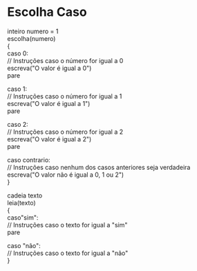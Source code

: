 # Escolha Caso
inteiro numero = 1<br>
escolha(numero)<br>
{<br>
  caso 0:<br>
    // Instruções caso o número for igual a 0<br>
    escreva("O valor é igual a 0")<br>
  pare<br>

  caso 1:<br>
    // Instruções caso o número for igual a 1<br>
    escreva("O valor é igual a 1")<br>
  pare<br>

  caso 2:<br>
    // Instruções caso o número for igual a 2<br>
    escreva("O valor é igual a 2")<br>
  pare<br>

  caso contrario:<br>
    // Instruções caso nenhum dos casos anteriores seja verdadeira<br>
    escreva("O valor não é igual a 0, 1 ou 2")<br>
}<br>

cadeia texto<br>
leia(texto)<br>
{<br>
  caso"sim":<br>
    // Instruções caso o texto for igual a "sim"<br>
  pare<br>

  caso "não":<br>
    // Instruções caso o texto for igual a "não"<br>
}<br>
